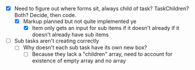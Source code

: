 - [x] Need to figure out where forms sit, always child of task?
  TaskChildren? Both? Decide, then code.
  - [x] Markup planned but not quite implemented ye
    - [x] Item only gets an input for sub items if it doesn't already
          if it doesn't already have sub items
- [ ] Sub tasks aren't creating correctly
  - [ ] Why doesn't each sub task have its own new box?
    - [ ] Because they lack a "children" array, 
       need to account for existence of empty array and no array